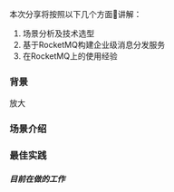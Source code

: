 本次分享将按照以下几个方面讲解：

1. 场景分析及技术选型
2. 基于RocketMQ构建企业级消息分发服务
3. 在RocketMQ上的使用经验



### 背景

放大

### 场景介绍



### 最佳实践

##### 目前在做的工作